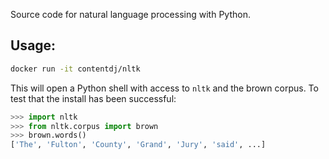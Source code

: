 Source code for natural language processing with Python.

## Usage:

```bash
docker run -it contentdj/nltk
```

This will open a Python shell with access to `nltk` and the brown corpus. To test that the install has been successful:

```python
>>> import nltk
>>> from nltk.corpus import brown
>>> brown.words()
['The', 'Fulton', 'County', 'Grand', 'Jury', 'said', ...]
```

